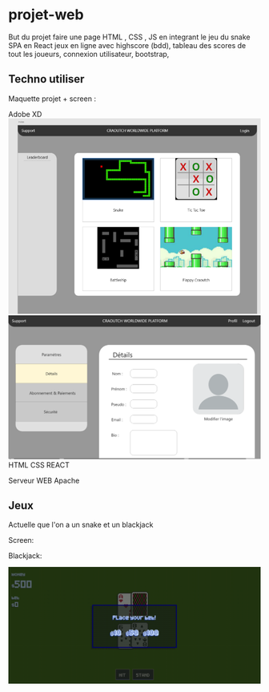 # projet-web

But du projet faire une page HTML , CSS , JS en integrant le jeu du snake 
SPA en React jeux en ligne avec highscore (bdd), tableau des scores de tout les joueurs, connexion utilisateur, bootstrap,

## Techno utiliser 

Maquette projet + screen :

Adobe XD 
 ![page d'acceuil](https://github.com/exender/projet-web/blob/main/img/screenview.png)
 ![profil](https://github.com/exender/projet-web/blob/main/img/profil.png)
HTML CSS REACT 

Serveur WEB Apache 

## Jeux

Actuelle que l'on a un snake et un blackjack 

Screen:

Blackjack:


 ![blackjack](https://github.com/exender/projet-web/blob/main/img/blackjack.png)